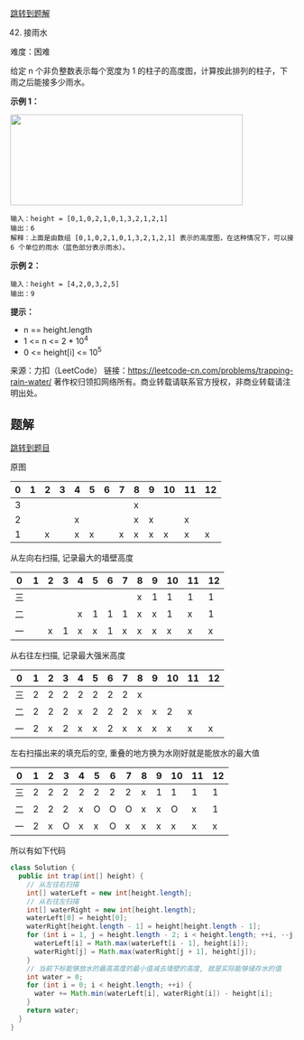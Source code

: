 [跳转到题解](#题解)

42. 接雨水

难度：困难

给定 n 个非负整数表示每个宽度为 1 的柱子的高度图，计算按此排列的柱子，下雨之后能接多少雨水。



**示例 1：**

<img style="height: 161px; width: 412px;" src="https://assets.leetcode-cn.com/aliyun-lc-upload/uploads/2018/10/22/rainwatertrap.png">

```
输入：height = [0,1,0,2,1,0,1,3,2,1,2,1]
输出：6
解释：上面是由数组 [0,1,0,2,1,0,1,3,2,1,2,1] 表示的高度图，在这种情况下，可以接 6 个单位的雨水（蓝色部分表示雨水）。

```


**示例 2：**

```
输入：height = [4,2,0,3,2,5]
输出：9

```




**提示：**

- n == height.length
- 1 <= n <= 2 * 10<sup>4</sup>
- 0 <= height[i] <= 10<sup>5</sup>


来源：力扣（LeetCode）
链接：https://leetcode-cn.com/problems/trapping-rain-water/
著作权归领扣网络所有。商业转载请联系官方授权，非商业转载请注明出处。

## 题解

[跳转到题目](#main)

原图

|0|1|2|3|4|5|6|7|8|9|10|11|12|
|-|-|-|-|-|-|-|-|-|-|-|-|-|
|3||||||||x|
|2||||x||||x|x||x|
|1||x||x|x||x|x|x|x|x|x|

从左向右扫描, 记录最大的墙壁高度

|0|1|2|3|4|5|6|7|8|9|10|11|12|
|-|-|-|-|-|-|-|-|-|-|-|-|-|
|三||||||||x|1|1|1|1|
|二||||x|1|1|1|x|x|1|x|1|
|一||x|1|x|x|1|x|x|x|x|x|x|

从右往左扫描, 记录最大强米高度

|0|1|2|3|4|5|6|7|8|9|10|11|12|
|-|-|-|-|-|-|-|-|-|-|-|-|-|
|三|2|2|2|2|2|2|2|x|
|二|2|2|2|x|2|2|2|x|x|2|x|
|一|2|x|2|x|x|2|x|x|x|x|x|x|

左右扫描出来的填充后的空, 重叠的地方换为水刚好就是能放水的最大值

|0|1|2|3|4|5|6|7|8|9|10|11|12|
|-|-|-|-|-|-|-|-|-|-|-|-|-|
|三|2|2|2|2|2|2|2|x|1|1|1|1|
|二|2|2|2|x|O|O|O|x|x|O|x|1|
|一|2|x|O|x|x|O|x|x|x|x|x|x|

所以有如下代码

```java
class Solution {
  public int trap(int[] height) {
    // 从左往右扫描
    int[] waterLeft = new int[height.length];
    // 从右往左扫描
    int[] waterRight = new int[height.length];
    waterLeft[0] = height[0];
    waterRight[height.length - 1] = height[height.length - 1];
    for (int i = 1, j = height.length - 2; i < height.length; ++i, --j) {
      waterLeft[i] = Math.max(waterLeft[i - 1], height[i]);
      waterRight[j] = Math.max(waterRight[j + 1], height[j]);
    }
    // 当前下标能够放水的最高高度的最小值减去墙壁的高度, 就是实际能够储存水的值
    int water = 0;
    for (int i = 0; i < height.length; ++i) {
      water += Math.min(waterLeft[i], waterRight[i]) - height[i];
    }
    return water;
  }
}
```
